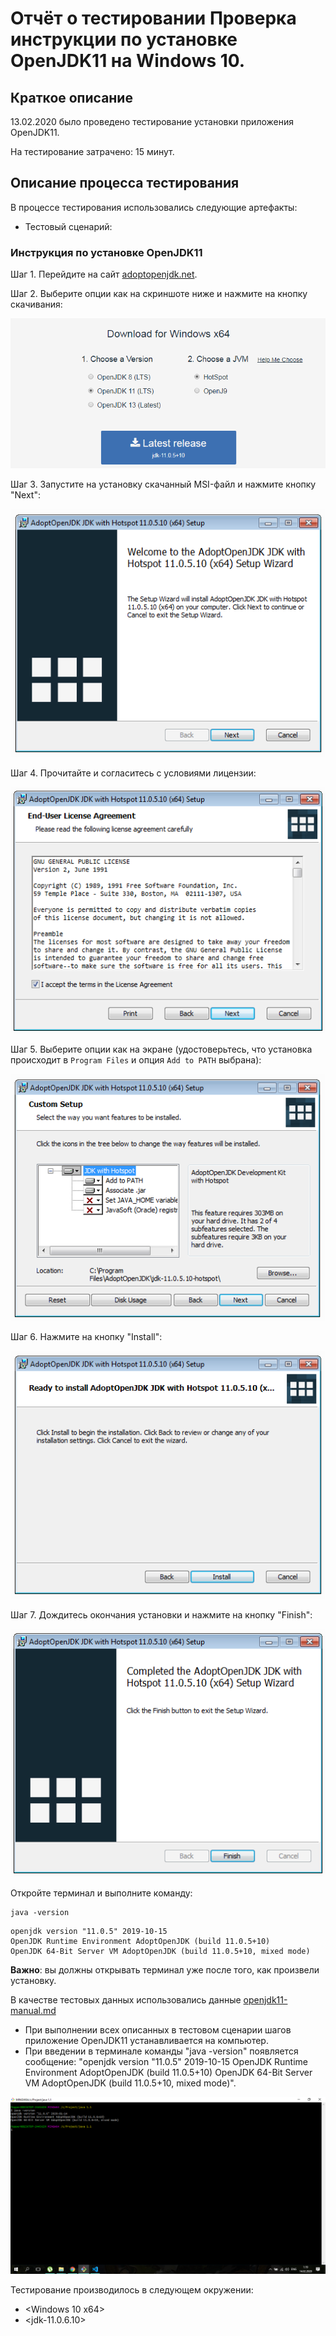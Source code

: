 # Отчёт о тестировании Проверка инструкции по установке OpenJDK11 на Windows 10.

## Краткое описание

13.02.2020 было проведено тестирование установки приложения OpenJDK11.

На тестирование затрачено: 15 минут.

## Описание процесса тестирования

В процессе тестирования использовались следующие артефакты:
* Тестовый сценарий:
### Инструкция по установке OpenJDK11

Шаг 1. Перейдите на сайт [adoptopenjdk.net](https://adoptopenjdk.net). 

Шаг 2. Выберите опции как на скриншоте ниже и нажмите на кнопку скачивания:

![](win-adoptopenjdk.png)

Шаг 3. Запустите на установку скачанный MSI-файл и нажмите кнопку "Next":

![](win-step1.png)

Шаг 4. Прочитайте и согласитесь с условиями лицензии:

![](win-step2.png)

Шаг 5. Выберите опции как на экране (удостоверьтесь, что установка происходит в `Program Files` и опция `Add to PATH` выбрана):

![](win-step3.png)

Шаг 6. Нажмите на кнопку "Install":

![](win-step4.png)

Шаг 7. Дождитесь окончания установки и нажмите на кнопку "Finish":

![](win-step5.png)

Откройте терминал и выполните команду:
```shell script
java -version
```

```
openjdk version "11.0.5" 2019-10-15
OpenJDK Runtime Environment AdoptOpenJDK (build 11.0.5+10)
OpenJDK 64-Bit Server VM AdoptOpenJDK (build 11.0.5+10, mixed mode)
```

**Важно**: вы должны открывать терминал уже после того, как произвели установку.


В качестве тестовых данных использовались данные [openjdk11-manual.md](https://github.com/netology-code/javaqa-homeworks/blob/master/intro/openjdk11-manual.md)
* При выполнении всех описанных в тестовом сценарии шагов приложение OpenJDK11 устанавливается на компьютер.
* При введении в терминале команды "java -version" появляется сообщение:
"openjdk version "11.0.5" 2019-10-15
OpenJDK Runtime Environment AdoptOpenJDK (build 11.0.5+10)
OpenJDK 64-Bit Server VM AdoptOpenJDK (build 11.0.5+10, mixed mode)".

![](scr59.png)

Тестирование производилось в следующем окружении:
* <Windows 10 x64>
* <jdk-11.0.6.10>

